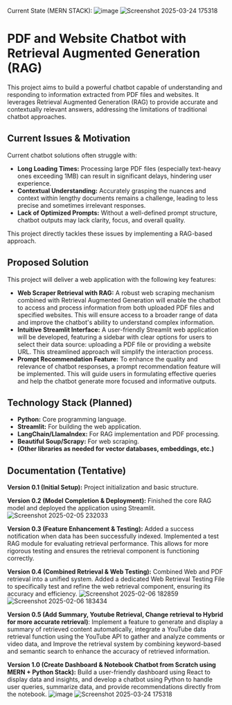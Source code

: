Current State (MERN STACK):
![image](https://github.com/user-attachments/assets/1df3648f-e006-4de8-ad72-c4e720556fc1)
![Screenshot 2025-03-24 175318](https://github.com/user-attachments/assets/16c6ba6c-4e28-4dcb-bba9-e194eef5e3e2)

# PDF and Website Chatbot with Retrieval Augmented Generation (RAG)

This project aims to build a powerful chatbot capable of understanding and responding to information extracted from PDF files and websites.  It leverages Retrieval Augmented Generation (RAG) to provide accurate and contextually relevant answers, addressing the limitations of traditional chatbot approaches.

## Current Issues & Motivation

Current chatbot solutions often struggle with:

* **Long Loading Times:** Processing large PDF files (especially text-heavy ones exceeding 1MB) can result in significant delays, hindering user experience.
* **Contextual Understanding:**  Accurately grasping the nuances and context within lengthy documents remains a challenge, leading to less precise and sometimes irrelevant responses.
* **Lack of Optimized Prompts:**  Without a well-defined prompt structure, chatbot outputs may lack clarity, focus, and overall quality.

This project directly tackles these issues by implementing a RAG-based approach.

## Proposed Solution

This project will deliver a web application with the following key features:

* **Web Scraper Retrieval with RAG:**  A robust web scraping mechanism combined with Retrieval Augmented Generation will enable the chatbot to access and process information from both uploaded PDF files and specified websites. This will ensure access to a broader range of data and improve the chatbot's ability to understand complex information.
* **Intuitive Streamlit Interface:** A user-friendly Streamlit web application will be developed, featuring a sidebar with clear options for users to select their data source: uploading a PDF file or providing a website URL. This streamlined approach will simplify the interaction process.
* **Prompt Recommendation Feature:**  To enhance the quality and relevance of chatbot responses, a prompt recommendation feature will be implemented. This will guide users in formulating effective queries and help the chatbot generate more focused and informative outputs.

## Technology Stack (Planned)

* **Python:** Core programming language.
* **Streamlit:** For building the web application.
* **LangChain/LlamaIndex:** For RAG implementation and PDF processing.
* **Beautiful Soup/Scrapy:** For web scraping.
* **(Other libraries as needed for vector databases, embeddings, etc.)**

## Documentation (Tentative)
**Version 0.1 (Initial Setup):**  Project initialization and basic structure.

**Version 0.2 (Model Completion & Deployment):**  Finished the core RAG model and deployed the application using Streamlit.
![Screenshot 2025-02-05 232033](https://github.com/user-attachments/assets/229171b3-31d5-4d7a-8ad0-893973f97e87)

**Version 0.3 (Feature Enhancement & Testing):** Added a success notification when data has been successfully indexed. Implemented a test RAG module for evaluating retrieval performance.  This allows for more rigorous testing and ensures the retrieval component is functioning correctly.

**Version 0.4 (Combined Retrieval & Web Testing):** Combined Web and PDF retrieval into a unified system. Added a dedicated Web Retrieval Testing File to specifically test and refine the web retrieval component, ensuring its accuracy and efficiency.
![Screenshot 2025-02-06 182859](https://github.com/user-attachments/assets/432fce7a-4250-4333-87c0-f4510f162fe6)
![Screenshot 2025-02-06 183434](https://github.com/user-attachments/assets/46f00a60-af41-43aa-b4aa-55e4fd8db88e)

**Version 0.5 (Add Summary, Youtube Retrieval, Change retrieval to Hybrid for more accurate retrieval)**:  Implement a feature to generate and display a summary of retrieved content automatically, integrate a YouTube data retrieval function using the YouTube API to gather and analyze comments or video data, and Improve the retrieval system by combining keyword-based and semantic search to enhance the accuracy of retrieved information.

**Version 1.0 (Create Dashboard & Notebook Chatbot from Scratch using MERN + Python Stack):** Build a user-friendly dashboard using React to display data and insights, and develop a chatbot using Python to handle user queries, summarize data, and provide recommendations directly from the notebook.
![image](https://github.com/user-attachments/assets/1df3648f-e006-4de8-ad72-c4e720556fc1)
![Screenshot 2025-03-24 175318](https://github.com/user-attachments/assets/16c6ba6c-4e28-4dcb-bba9-e194eef5e3e2)




